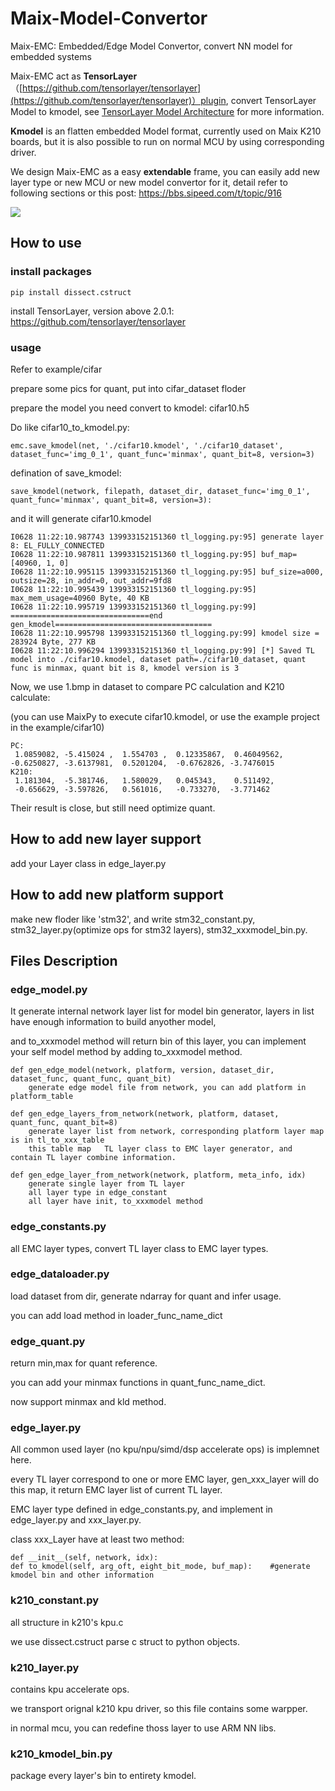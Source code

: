 # Maix-Model-Convertor
Maix-EMC: Embedded/Edge Model Convertor, convert NN model for embedded systems


Maix-EMC act as **TensorLayer**（[https://github.com/tensorlayer/tensorlayer](https://github.com/tensorlayer/tensorlayer)）plugin, convert TensorLayer Model to kmodel, see [TensorLayer Model Architecture](https://tensorlayer.readthedocs.io/en/latest/user/get_start_model.html#print-model-information) for more information.


**Kmodel** is an flatten embedded Model format, currently used on Maix K210 boards, but it is also possible to run on normal MCU by using corresponding driver.


We design Maix-EMC as a easy **extendable** frame, you can easily add new layer type or new MCU or new model convertor for it, detail refer to following sections or this post: https://bbs.sipeed.com/t/topic/916


![](https://git.kancloud.cn/repos/zepan/note/raw/f60065399babe7b3ce6fde5491b0467bc77a12ac/images/screenshot_1561694286461.png?access-token=eyJ0eXAiOiJKV1QiLCJhbGciOiJIUzI1NiJ9.eyJleHAiOjE1NjE3NDc3MzAsImlhdCI6MTU2MTcwNDUzMCwicmVwb3NpdG9yeSI6InplcGFuXC9ub3RlIiwidXNlciI6eyJ1c2VybmFtZSI6InplcGFuIiwibmFtZSI6InplcGFuIiwiZW1haWwiOiJjYWVzYXJAamljbS5jbiIsInRva2VuIjoiMzRjNDZkODFiNzllMTI2YTgwZTIzNzJlNDc2ZjVhNDAiLCJhdXRob3JpemUiOnsicHVsbCI6dHJ1ZSwicHVzaCI6dHJ1ZSwiYWRtaW4iOnRydWV9fX0.AetIzXNoxv3rYkZPTqu1GkJAIN4ZMxRkdY7WW2QjkTQ)

## How to use
### install packages
~~~
pip install dissect.cstruct 
~~~
install TensorLayer, version above 2.0.1: https://github.com/tensorlayer/tensorlayer

### usage
Refer to example/cifar

prepare some pics for quant, put into cifar_dataset floder

prepare the model you need convert to kmodel: cifar10.h5

Do like cifar10_to_kmodel.py:

~~~
emc.save_kmodel(net, './cifar10.kmodel', './cifar10_dataset', dataset_func='img_0_1', quant_func='minmax', quant_bit=8, version=3)
~~~

defination of save_kmodel:
~~~
save_kmodel(network, filepath, dataset_dir, dataset_func='img_0_1', quant_func='minmax', quant_bit=8, version=3):
~~~

and it will generate cifar10.kmodel
~~~
I0628 11:22:10.987743 139933152151360 tl_logging.py:95] generate layer 8: EL_FULLY_CONNECTED
I0628 11:22:10.987811 139933152151360 tl_logging.py:95] buf_map=[40960, 1, 0]
I0628 11:22:10.995115 139933152151360 tl_logging.py:95] buf_size=a000, outsize=28, in_addr=0, out_addr=9fd8
I0628 11:22:10.995439 139933152151360 tl_logging.py:95] max_mem_usage=40960 Byte, 40 KB
I0628 11:22:10.995719 139933152151360 tl_logging.py:99] ===============================end gen_kmodel===================================
I0628 11:22:10.995798 139933152151360 tl_logging.py:99] kmodel size = 283924 Byte, 277 KB
I0628 11:22:10.996294 139933152151360 tl_logging.py:99] [*] Saved TL model into ./cifar10.kmodel, dataset path=./cifar10_dataset, quant func is minmax, quant bit is 8, kmodel version is 3
~~~
Now, we use 1.bmp in dataset to compare PC calculation and K210 calculate:

(you can use MaixPy to execute cifar10.kmodel, or use the example project in the example/cifar10)
~~~
PC:
 1.0859082, -5.415024 ,  1.554703 ,  0.12335867,  0.46049562,
-0.6250827, -3.6137981,  0.5201204,  -0.6762826, -3.7476015 
K210:
 1.181304,  -5.381746,   1.580029,   0.045343,    0.511492, 
 -0.656629, -3.597826,   0.561016,   -0.733270,  -3.771462
~~~
Their result is close, but still need optimize quant.

## How to add new layer support
add your Layer class in edge_layer.py

## How to add new platform support
make new floder like 'stm32', and write stm32_constant.py,  stm32_layer.py(optimize  ops for stm32 layers), stm32_xxxmodel_bin.py.

## Files Description
### edge_model.py
It generate internal network layer list for model bin generator, layers in list have enough information to build anyother model,

and to_xxxmodel method will return bin of this layer, you can implement your self model method by adding to_xxxmodel method.  
~~~
def gen_edge_model(network, platform, version, dataset_dir, dataset_func, quant_func, quant_bit)
    generate edge model file from network, you can add platform in platform_table
    
def gen_edge_layers_from_network(network, platform, dataset, quant_func, quant_bit=8)
    generate layer list from network, corresponding platform layer map is in tl_to_xxx_table
    this table map   TL layer class to EMC layer generator, and contain TL layer combine information.

def gen_edge_layer_from_network(network, platform, meta_info, idx)
    generate single layer from TL layer
    all layer type in edge_constant
    all layer have init, to_xxxmodel method
~~~
### edge_constants.py
all EMC layer types, convert TL layer class to EMC layer types.


### edge_dataloader.py
load dataset from dir, generate ndarray for quant and infer usage.

you can add load method in loader_func_name_dict

### edge_quant.py
return min,max for quant reference.

you can add your minmax functions in quant_func_name_dict.

now support minmax and kld method.

### edge_layer.py
All common used layer (no kpu/npu/simd/dsp accelerate ops) is implemnet here.

every TL layer correspond to one or more EMC layer, gen_xxx_layer will do this map, it return EMC layer list of current TL layer.

EMC layer type defined in edge_constants.py, and implement in edge_layer.py and xxx_layer.py.

class xxx_Layer have at least two method:
~~~
def __init__(self, network, idx):
def to_kmodel(self, arg_oft, eight_bit_mode, buf_map):    #generate kmodel bin and other information
~~~

### k210_constant.py
all structure in k210's kpu.c

we use dissect.cstruct  parse c struct to python objects.

### k210_layer.py
contains kpu accelerate ops.

we transport orignal k210 kpu driver, so this file contains some warpper.

in normal mcu, you can redefine thoss layer to use ARM NN libs.

### k210_kmodel_bin.py
package every layer's bin to entirety kmodel.

 
